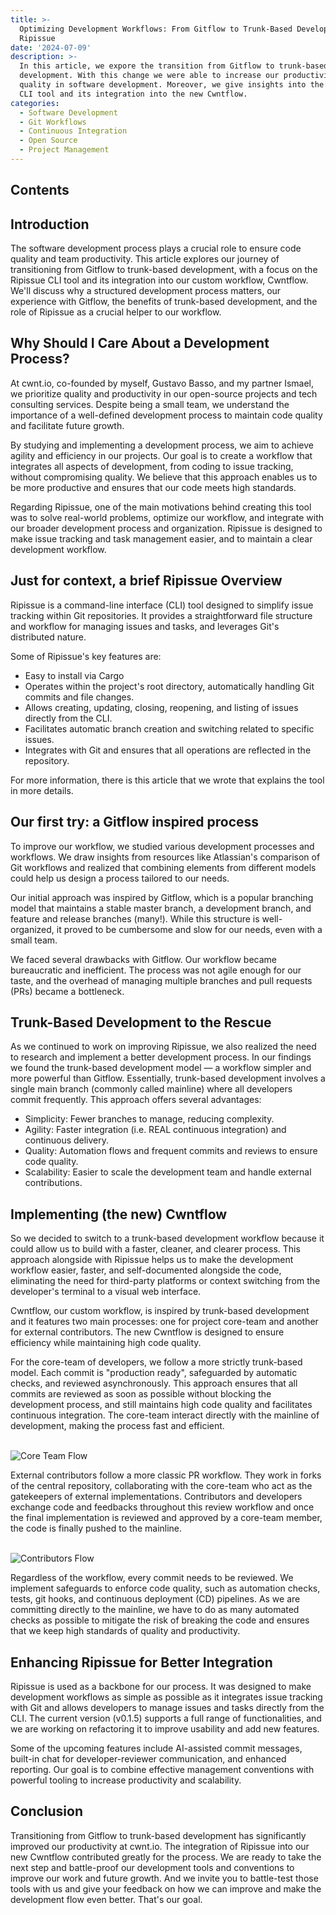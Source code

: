 ```yaml
---
title: >-
  Optimizing Development Workflows: From Gitflow to Trunk-Based Development with
  Ripissue
date: '2024-07-09'
description: >-
  In this article, we expore the transition from Gitflow to trunk-based
  development. With this change we were able to increase our productivity and
  quality in software development. Moreover, we give insights into the Ripissue
  CLI tool and its integration into the new Cwntflow.
categories:
  - Software Development
  - Git Workflows
  - Continuous Integration
  - Open Source
  - Project Management
---
```

<script context="module">
  import { base } from "$app/paths";
</script>

## Contents

## Introduction

The software development process plays a crucial role to ensure code quality and team productivity. This article explores our journey of transitioning from Gitflow to trunk-based development, with a focus on the Ripissue CLI tool and its integration into our custom workflow, Cwntflow. We'll discuss why a structured development process matters, our experience with Gitflow, the benefits of trunk-based development, and the role of Ripissue as a crucial helper to our workflow.

## Why Should I Care About a Development Process?

At cwnt.io, co-founded by myself, Gustavo Basso, and my partner Ismael, we prioritize quality and productivity in our open-source projects and tech consulting services. Despite being a small team, we understand the importance of a well-defined development process to maintain code quality and facilitate future growth.

By studying and implementing a development process, we aim to achieve agility and efficiency in our projects. Our goal is to create a workflow that integrates all aspects of development, from coding to issue tracking, without compromising quality. We believe that this approach enables us to be more productive and ensures that our code meets high standards.

Regarding Ripissue, one of the main motivations behind creating this tool was to solve real-world problems, optimize our workflow, and integrate with our broader development process and organization. Ripissue is designed to make issue tracking and task management easier, and to maintain a clear development workflow.

## Just for context, a brief Ripissue Overview

Ripissue is a command-line interface (CLI) tool designed to simplify issue tracking within Git repositories. It provides a straightforward file structure and workflow for managing issues and tasks, and leverages Git's distributed nature.

Some of Ripissue's key features are:

- Easy to install via Cargo
- Operates within the project's root directory, automatically handling Git commits and file changes.
- Allows creating, updating, closing, reopening, and listing of issues directly from the CLI.
- Facilitates automatic branch creation and switching related to specific issues.
- Integrates with Git and ensures that all operations are reflected in the repository.

For more information, there is <!-- link --> this article that we wrote that explains the tool in more details.

## Our first try: a Gitflow inspired process

To improve our workflow, we studied various development processes and workflows. We draw insights from resources like <!-- link --> Atlassian's comparison of Git workflows and realized that combining elements from different models could help us design a process tailored to our needs.

Our initial approach was inspired by Gitflow, which is a popular branching model that maintains a stable master branch, a development branch, and feature and release branches (many!). While this structure is well-organized, it proved to be cumbersome and slow for our needs, even with a small team.

We faced several drawbacks with Gitflow. Our workflow became bureaucratic and inefficient. The process was not agile enough for our taste, and the overhead of managing multiple branches and pull requests (PRs) became a bottleneck.

## Trunk-Based Development to the Rescue

As we continued to work on improving Ripissue, we also realized the need to research and implement a better development process. In our findings we found the trunk-based development model — a workflow simpler and more powerful than Gitflow. Essentially, trunk-based development involves a single main branch (commonly called mainline) where all developers commit frequently. This approach offers several advantages:

- Simplicity: Fewer branches to manage, reducing complexity.
- Agility: Faster integration (i.e. REAL continuous integration) and continuous delivery.
- Quality: Automation flows and frequent commits and reviews to ensure code quality.
- Scalability: Easier to scale the development team and handle external contributions.

## Implementing (the new) Cwntflow

So we decided to switch to a trunk-based development workflow because it could allow us to build with a faster, cleaner, and clearer process. This approach alongside with Ripissue helps us to make the development workflow easier, faster, and self-documented alongside the code, eliminating the need for third-party platforms or context switching from the developer's terminal to a visual web interface.

Cwntflow, our custom workflow, is inspired by trunk-based development and it features two main processes: one for project core-team and another for external contributors. The new Cwntflow is designed to ensure efficiency while maintaining high code quality.

For the core-team of developers, we follow a more strictly trunk-based model. Each commit is "production ready", safeguarded by automatic checks, and reviewed asynchronously. This approach ensures that all commits are reviewed as soon as possible without blocking the development process, and still maintains high code quality and facilitates continuous integration. The core-team interact directly with the mainline of development, making the process fast and efficient.

<br>

<img src="{base}/CoreTeamFlowMermaid.png" style="max-width: 100%;" alt="Core Team Flow">

<br>

External contributors follow a more classic PR workflow. They work in forks of the central repository, collaborating with the core-team who act as the gatekeepers of external implementations. Contributors and developers exchange code and feedbacks throughout this review workflow and once the final implementation is reviewed and approved by a core-team member, the code is finally pushed to the mainline.

<br>

<img src="{base}/ContributorsFlowMermaid.png" style="max-width: 100%;" alt="Contributors Flow">

<br>

Regardless of the workflow, every commit needs to be reviewed. We implement safeguards to enforce code quality, such as automation checks, tests, git hooks, and continuous deployment (CD) pipelines. As we are committing directly to the mainline, we have to do as many automated checks as possible to mitigate the risk of breaking the code and ensures that we keep high standards of quality and productivity.

## Enhancing Ripissue for Better Integration

Ripissue is used as a backbone for our process. It was designed to make development workflows as simple as possible as it integrates issue tracking with Git and allows developers to manage issues and tasks directly from the CLI. The current version (v0.1.5) supports a full range of functionalities, and we are working on refactoring it to improve usability and add new features.

Some of the upcoming features include AI-assisted commit messages, built-in chat for developer-reviewer communication, and enhanced reporting. Our goal is to combine effective management conventions with powerful tooling to increase productivity and scalability.

## Conclusion

Transitioning from Gitflow to trunk-based development has significantly improved our productivity at cwnt.io. The integration of Ripissue into our new Cwntflow contributed greatly for the process. We are ready to take the next step and battle-proof our development tools and conventions to improve our work and future growth. And we invite you to battle-test those tools with us and give your feedback on how we can improve and make the development flow even better. That's our goal.

[Ripissue]: https://github.com/cwnt-io/ripissue "Ripissue's Github repository"

